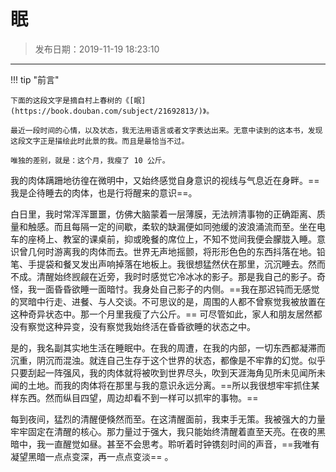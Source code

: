 # 眠

> 发布日期：2019-11-19 18:23:10

-----

!!! tip "前言"
    
    下面的这段文字是摘自村上春树的《[眠](https://book.douban.com/subject/21692813/)》。

    最近一段时间的心情，以及状态，我无法用语言或者文字表达出来。无意中读到的这本书，发现这段文字正是描绘此时此景的我。而且是最恰当不过。

    唯独的差别，就是：这个月，我瘦了 10 公斤。

我的肉体蹒跚地彷徨在微明中，又始终感觉自身意识的视线与气息近在身畔。==我是企待睡去的肉体，也是行将醒来的意识==。

白日里，我时常浑浑噩噩，仿佛大脑蒙着一层薄膜，无法辨清事物的正确距离、质量和触感。而且每隔一定的间歇，柔软的缺漏便如同弛缓的波浪涌流而至。坐在电车的座椅上、教室的课桌前，抑或晚餐的席位上，不知不觉间我便会朦胧入睡。意识曾几何时游离我的肉体而去。世界无声地摇颤，将形形色色的东西抖落在地。铅笔、手提袋和餐叉发出声响掉落在地板上。我很想猛然伏在那里，沉沉睡去。然而不成。清醒始终觊觎在近旁，我时时感觉它冷冰冰的影子。那是我自己的影子。奇怪，我一面昏昏欲睡一面暗忖。我身处自己影子的内侧。==我在那迟钝而无感觉的冥暗中行走、进餐、与人交谈。不可思议的是，周围的人都不曾察觉我被放置在这种奇异状态中。那一个月里我瘦了六公斤。== 可尽管如此，家人和朋友居然都没有察觉这种异变，没有察觉我始终活在昏昏欲睡的状态之中。

是的，我名副其实地生活在睡眠中。在我的周遭，在我的内部，一切东西都凝滞而沉重，阴沉而混浊。就连自己生存于这个世界的状态，都像是不牢靠的幻觉。似乎只要刮起一阵强风，我的肉体就将被吹到世界尽头，吹到天涯海角见所未见闻所未闻的土地。而我的肉体将在那里与我的意识永远分离。==所以我很想牢牢抓住某样东西。然而纵目四望，周边却看不到一样可以抓牢的事物。==

每到夜间，猛烈的清醒便倏然而至。在这清醒面前，我束手无策。我被强大的力量牢牢固定在清醒的核心。那力量过于强大，我只能始终清醒着直至天亮。在夜的黑暗中，我一直醒觉如昼。甚至不会思考。聆听着时钟镌刻时间的声音，==我唯有凝望黑暗一点点变深，再一点点变淡== 。